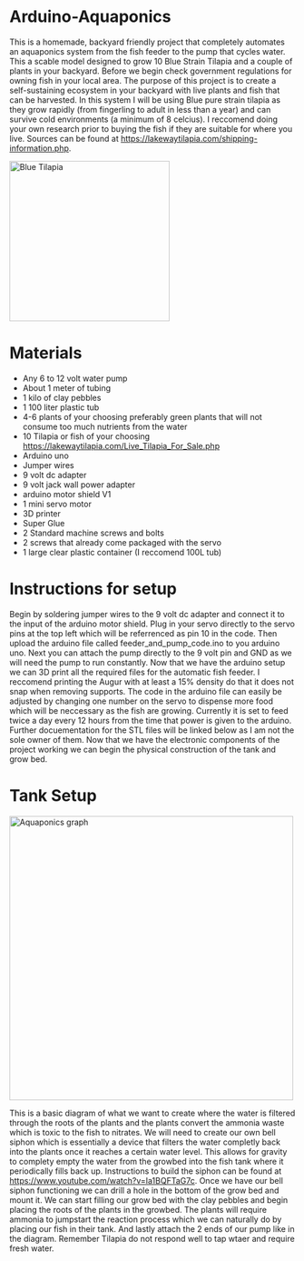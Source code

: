 # Arduino-Aquaponics
This is a homemade, backyard friendly project that completely automates an aquaponics system from the fish feeder to the pump that cycles water. This a scable model designed to grow 10 Blue Strain Tilapia and a couple of plants in your backyard. Before we begin check government regulations for owning fish in your local area. The purpose of this project is to create a self-sustaining ecosystem in your backyard with live plants and fish that can be harvested. In this system I will be using Blue pure strain tilapia as they grow rapidly (from fingerling to adult in less than a year) and can survive cold environments (a minimum of 8 celcius). I reccomend doing your own research prior to buying the fish if they are suitable for where you live. Sources can be found at https://lakewaytilapia.com/shipping-information.php. 


<img width="282" alt="Blue Tilapia" src="https://user-images.githubusercontent.com/81518926/134826893-5649e56d-c411-4fbd-8405-54030dd40dd5.png">

# Materials
* Any 6 to 12 volt water pump
* About 1 meter of tubing
* 1 kilo of clay pebbles
* 1 100 liter plastic tub
* 4-6 plants of your choosing preferably green plants that will not consume too much nutrients from the water
* 10 Tilapia or fish of your choosing https://lakewaytilapia.com/Live_Tilapia_For_Sale.php 
* Arduino uno
* Jumper wires
* 9 volt dc adapter
* 9 volt jack wall power adapter
* arduino motor shield V1
* 1 mini servo motor
* 3D printer
* Super Glue
* 2 Standard machine screws and bolts
* 2 screws that already come packaged with the servo
* 1 large clear plastic container (I reccomend 100L tub)

# Instructions for setup
Begin by soldering jumper wires to the 9 volt dc adapter and connect it to the input of the arduino motor shield. Plug in your servo directly to the servo pins at the top left which will be referrenced as pin 10 in the code. Then upload the arduino file called feeder_and_pump_code.ino to you arduino uno. Next you can attach the pump directly to the 9 volt pin and GND as we will need the pump to run constantly. Now that we have the arduino setup we can 3D print all the required files for the automatic fish feeder. I reccomend printing the Augur with at least a 15% density do that it does not snap when removing supports. The code in the arduino file can easily be adjusted by changing one number on the servo to dispense more food which will be neccessary as the fish are growing. Currently it is set to feed twice a day every 12 hours from the time that power is given to the arduino. Further docuementation for the STL files will be linked below as I am not the sole owner of them. Now that we have the electronic components of the project working we can begin the physical construction of the tank and grow bed. 

# Tank Setup
<img width="500" alt="Aquaponics graph" src="https://user-images.githubusercontent.com/81518926/134841350-da74a37e-68fc-4b62-8f13-e5f797e2802d.png">

This is a basic diagram of what we want to create where the water is filtered through the roots of the plants and the plants convert the ammonia waste which is toxic to the fish to nitrates. We will need to create our own bell siphon which is essentially a device that filters the water completly back into the plants once it reaches a certain water level. This allows for gravity to complety empty the water from the growbed into the fish tank where it periodically fills back up. Instructions to build the siphon can be found at https://www.youtube.com/watch?v=Ia1BQFTaG7c. Once we have our bell siphon functioning we can drill a hole in the bottom of the grow bed and mount it. We can start filling our grow bed with the clay pebbles and begin placing the roots of the plants in the growbed. The plants will require ammonia to jumpstart the reaction process which we can naturally do by placing our fish in their tank. And lastly attach the 2 ends of our pump like in the diagram. Remember Tilapia do not respond well to tap wtaer and require fresh water.
